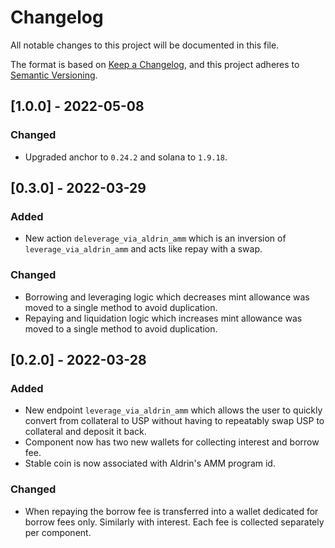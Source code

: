 # Changelog
All notable changes to this project will be documented in this file.

The format is based on [Keep a Changelog](https://keepachangelog.com/en/1.0.0/),
and this project adheres to [Semantic Versioning](https://semver.org/spec/v2.0.0.html).


## [1.0.0] - 2022-05-08
### Changed
- Upgraded anchor to `0.24.2` and solana to `1.9.18`.


## [0.3.0] - 2022-03-29

### Added
- New action `deleverage_via_aldrin_amm` which is an inversion of
  `leverage_via_aldrin_amm` and acts like repay with a swap.

### Changed
- Borrowing and leveraging logic which decreases mint allowance was moved to a
  single method to avoid duplication.
- Repaying and liquidation logic which increases mint allowance was moved to a
  single method to avoid duplication.


## [0.2.0] - 2022-03-28

### Added
- New endpoint `leverage_via_aldrin_amm` which allows the user to quickly
    convert from collateral to USP without having to repeatably swap USP to
    collateral and deposit it back.
- Component now has two new wallets for collecting interest and borrow fee.
- Stable coin is now associated with Aldrin's AMM program id.

### Changed
- When repaying the borrow fee is transferred into a wallet dedicated for borrow
    fees only. Similarly with interest. Each fee is collected separately per
    component.
